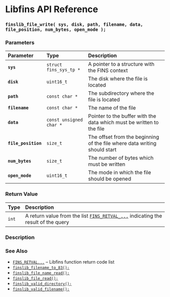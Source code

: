# Libfins API Reference

### `finslib_file_write( sys, disk, path, filename, data, file_position, num_bytes, open_mode );`

### Parameters

| Parameter | Type | Description |
| :--- | :--- | :--- |
|**`sys`**|`struct fins_sys_tp *`|A pointer to a structure with the FINS context|
|**`disk`**|`uint16_t`|The disk where the file is located|
|**`path`**|`const char *`|The subdirectory where the file is located|
|**`filename`**|`const char *`|The name of the file|
|**`data`**|`const unsigned char *`|Pointer to the buffer with the data which must be written to the file|
|**`file_position`**|`size_t`|The offset from the beginning of the file where data writing should start|
|**`num_bytes`**|`size_t`|The number of bytes which must be written|
|**`open_mode`**|`uint16_t`|The mode in which the file should be opened|

### Return Value

| Type | Description |
| :--- | :--- |
|`int`|A return value from the list [`FINS_RETVAL_...`](fins_retval.md) indicating the result of the query|

### Description

### See Also

* [`FINS_RETVAL...`](fins_retval.md) &ndash; Libfins function return code list
* [`finslib_filename_to_83();`](finslib_filename_to_83.md)
* [`finslib_file_name_read();`](finslib_file_name_read.md)
* [`finslib_file_read();`](finslib_file_read.md)
* [`finslib_valid_directory();`](finslib_valid_directory.md)
* [`finslib_valid_filename();`](finslib_valid_filename.md)
